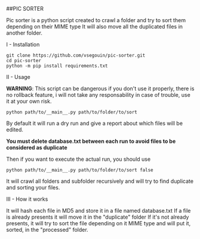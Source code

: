 ##PIC SORTER

Pic sorter is a python script created to crawl a folder and try to sort them depending on their MIME type
It will also move all the duplicated files in another folder.

I - Installation

    git clone https://github.com/vsegouin/pic-sorter.git
    cd pic-sorter
    python -m pip install requirements.txt
    
II - Usage


**WARNING**: This script can be dangerous if you don't use it properly, there is no rollback feature, i will not take any responsability in case of trouble, use it at your own risk.

    python path/to/__main__.py path/to/folder/to/sort

By default it will run a dry run and give a report about which files will be edited.

**You must delete database.txt between each run to avoid files to be considered as duplicate**

Then if you want to execute the actual run, you should use 
    
    python path/to/__main__.py path/to/folder/to/sort false
    
It will crawl all folders and subfolder recursively and will try to find duplicate and sorting your files.


III - How it works

It will hash each file in MD5 and store it in a file named database.txt
If a file is already presents it will move it in the "duplicate" folder
If it's not already presents, it will try to sort the file depending on it MIME type and will put it, sorted, in the "processed" folder.


